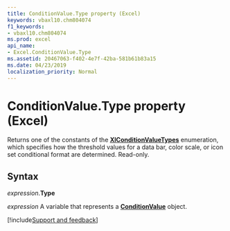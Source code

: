 ```yaml
---
title: ConditionValue.Type property (Excel)
keywords: vbaxl10.chm804074
f1_keywords:
- vbaxl10.chm804074
ms.prod: excel
api_name:
- Excel.ConditionValue.Type
ms.assetid: 20467063-f402-4e7f-42ba-581b61b83a15
ms.date: 04/23/2019
localization_priority: Normal
---
```



# ConditionValue.Type property (Excel)

Returns one of the constants of the **[XlConditionValueTypes](Excel.XlConditionValueTypes.md)** enumeration, which specifies how the threshold values for a data bar, color scale, or icon set conditional format are determined. Read-only.


## Syntax

_expression_.**Type**

_expression_ A variable that represents a **[ConditionValue](Excel.ConditionValue.md)** object.




[!include[Support and feedback](~/includes/feedback-boilerplate.md)]
